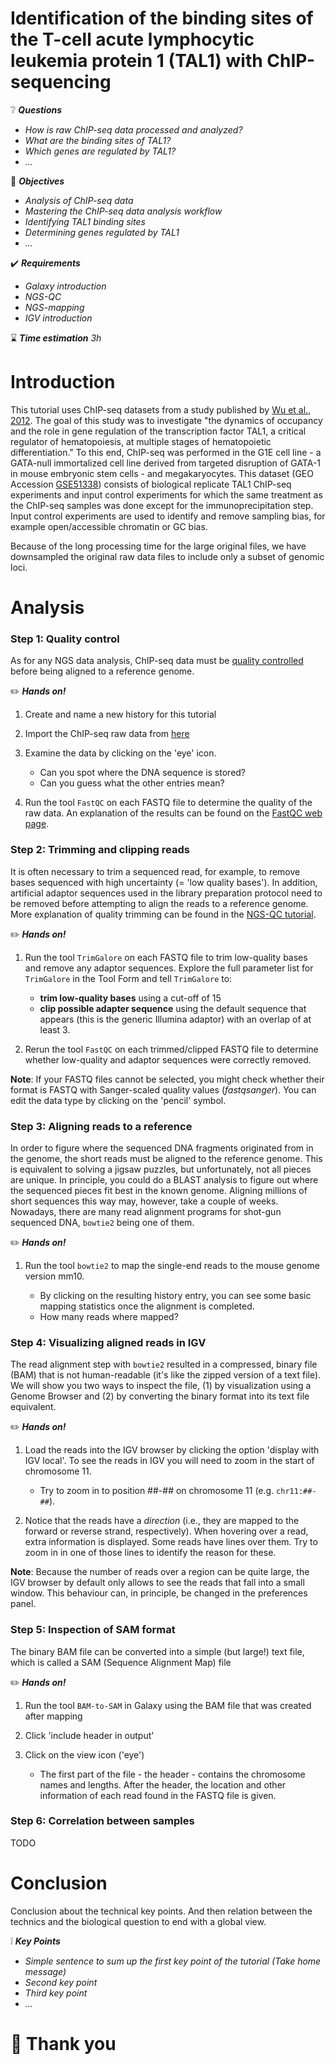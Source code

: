 Identification of the binding sites of the T-cell acute lymphocytic leukemia protein 1 (TAL1) with ChIP-sequencing
=============

:grey_question: ***Questions***

- *How is raw ChIP-seq data processed and analyzed?*
- *What are the binding sites of TAL1?*
- *Which genes are regulated by TAL1?*
- *...*

:dart: ***Objectives***

- *Analysis of ChIP-seq data*
- *Mastering the ChIP-seq data analysis workflow*
- *Identifying TAL1 binding sites*
- *Determining genes regulated by TAL1*
- *...*

:heavy_check_mark: ***Requirements***

- *Galaxy introduction*
- *NGS-QC*
- *NGS-mapping*
- *IGV introduction*

:hourglass: ***Time estimation*** *3h*

# Introduction

This tutorial uses ChIP-seq datasets from a study published by [Wu et al., 2012](http://genome.cshlp.org/content/24/12/1945.full.pdf+html).
The goal of this study was to investigate "the dynamics of occupancy and the role in gene regulation of the transcription factor TAL1, a critical regulator of hematopoiesis, at multiple stages of hematopoietic differentiation."
To this end, ChIP-seq was performed in the G1E cell line - a GATA-null immortalized cell line derived from targeted disruption of GATA-1 in mouse embryonic stem cells - and megakaryocytes.
This dataset (GEO Accession [GSE51338](https://www.ncbi.nlm.nih.gov/geo/query/acc.cgi?acc=GSE51338)) consists of biological replicate TAL1 ChIP-seq experiments and input control experiments for which the same treatment as the ChIP-seq samples was done except for the immunoprecipitation step.
Input control experiments are used to identify and remove sampling bias, for example open/accessible chromatin or GC bias.

Because of the long processing time for the large original files, we have downsampled the original raw data files to include only a subset of genomic loci.

# Analysis

### Step 1: Quality control

As for any NGS data analysis, ChIP-seq data must be [quality controlled](../../NGS-QC/slides/dive_into_qc.html) before being aligned to a reference genome.

:pencil2: ***Hands on!***

1. Create and name a new history for this tutorial

1. Import the ChIP-seq raw data from [here]()

2. Examine the data by clicking on the 'eye' icon. 

    - Can you spot where the DNA sequence is stored?
    - Can you guess what the other entries mean?        

2. Run the tool `FastQC` on each FASTQ file to determine the quality of the raw data. An explanation of the results can be found on the [FastQC web page](http://www.bioinformatics.babraham.ac.uk/projects/fastqc/).

### Step 2: Trimming and clipping reads

It is often necessary to trim a sequenced read, for example, to remove bases sequenced with high uncertainty (= 'low quality bases'). In addition, artificial adaptor sequences used in the library preparation protocol need to be removed before attempting to align the reads to a reference genome. More explanation of quality trimming can be found in the [NGS-QC tutorial](./../NGS-QC/tutorials/dive_into_qc.md).

:pencil2: ***Hands on!***

1. Run the tool `TrimGalore` on each FASTQ file to trim low-quality bases and remove any adaptor sequences. Explore the full parameter list for `TrimGalore` in the Tool Form and tell `TrimGalore` to:
    - **trim low-quality bases** using a cut-off of 15
    - **clip possible adapter sequence** using the default sequence that appears (this is the generic Illumina adaptor) with an overlap of at least 3.

2. Rerun the tool `FastQC` on each trimmed/clipped FASTQ file to determine whether low-quality and adaptor sequences were correctly removed.

**Note**: If your FASTQ files cannot be selected, you might check whether their format is FASTQ with Sanger-scaled quality values (*fastqsanger*). You can edit the data type by clicking on the 'pencil' symbol.

### Step 3: Aligning reads to a reference

In order to figure where the sequenced DNA fragments originated from in the genome, the short reads must be aligned to the reference genome. This is equivalent to solving a jigsaw puzzles, but unfortunately, not all pieces are unique. In principle, you could do a BLAST analysis to figure out where the sequenced pieces fit best in the known genome. Aligning millions of short sequences this way may, however, take a couple of weeks.
Nowadays, there are many read alignment programs for shot-gun sequenced DNA, `bowtie2` being one of them.

:pencil2: ***Hands on!***

1. Run the tool `bowtie2` to map the single-end reads to the mouse genome version mm10.

    - By clicking on the resulting history entry, you can see some basic mapping statistics once the alignment is completed. 
    - How many reads where mapped?

### Step 4: Visualizing aligned reads in IGV

The read alignment step with `bowtie2` resulted in a compressed, binary file (BAM) that is not human-readable (it's like the zipped version of a text file). We will show you two ways to inspect the file, (1) by visualization using a Genome Browser and (2) by converting the binary format into its text file equivalent.

:pencil2: ***Hands on!***

1. Load the reads into the IGV browser by clicking the option 'display with IGV local'. To see the reads in IGV you will need to zoom in the start of chromosome 11.

    - Try to zoom in to position ##-## on chromosome 11 (e.g. `chr11:##-##`).

2. Notice that the reads have a _direction_ (i.e., they are mapped to the forward or reverse strand, respectively). When hovering over a read, extra information is displayed. Some reads have lines over them. Try to zoom in in one of those lines to identify the reason for these.

**Note**: Because the number of reads over a region can be quite large, the IGV browser by default only allows to see the reads that fall into a small window. This behaviour can, in principle, be changed in the preferences panel.

### Step 5: Inspection of SAM format

The binary BAM file can be converted into a simple (but large!) text file, which is called a SAM (Sequence Alignment Map) file

:pencil2: ***Hands on!***

1. Run the tool `BAM-to-SAM` in Galaxy using the BAM file that was created  after mapping

2. Click 'include header in output'

3. Click on the view icon ('eye')

    - The first part of the file - the header - contains the chromosome names and lengths. After the header, the location and other information of each read found in the FASTQ file is given.

### Step 6: Correlation between samples

TODO

# Conclusion

Conclusion about the technical key points. And then relation between the technics and the biological question to end with a global view.

:grey_exclamation: ***Key Points***

- *Simple sentence to sum up the first key point of the tutorial (Take home message)*
- *Second key point*
- *Third key point*
- *...*

# :clap: Thank you
